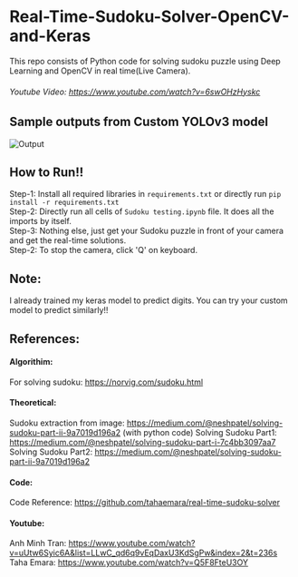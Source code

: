 # Real-Time-Sudoku-Solver-OpenCV-and-Keras
This repo consists of Python code for solving sudoku puzzle using Deep Learning and OpenCV in real time(Live Camera).

###### Youtube Video: https://www.youtube.com/watch?v=6swOHzHyskc
###
## Sample outputs from Custom YOLOv3 model
![Output](output/sudoku-solver-gif.gif)

## How to Run!!
Step-1: Install all required libraries in `requirements.txt` or directly run `pip install -r requirements.txt`<br>
Step-2: Directly run all cells of `Sudoku testing.ipynb` file. It does all the imports by itself.<br>
Step-3: Nothing else, just get your Sudoku puzzle in front of your camera and get the real-time solutions.<br>
Step-2: To stop the camera, click 'Q' on keyboard.

## Note:
I already trained my keras model to predict digits. You can try your custom model to predict similarly!!

## References:
#### Algorithim:
For solving sudoku: https://norvig.com/sudoku.html
#### Theoretical:
Sudoku extraction from image: https://medium.com/@neshpatel/solving-sudoku-part-ii-9a7019d196a2 (with python code)
Solving Sudoku Part1: https://medium.com/@neshpatel/solving-sudoku-part-i-7c4bb3097aa7
Solving Sudoku Part2: https://medium.com/@neshpatel/solving-sudoku-part-ii-9a7019d196a2
#### Code:
Code Reference: https://github.com/tahaemara/real-time-sudoku-solver
#### Youtube:
Anh Minh Tran: https://www.youtube.com/watch?v=uUtw6Syic6A&list=LLwC_qd6q9vEqDaxU3KdSgPw&index=2&t=236s
Taha Emara: https://www.youtube.com/watch?v=Q5F8FteU3OY
